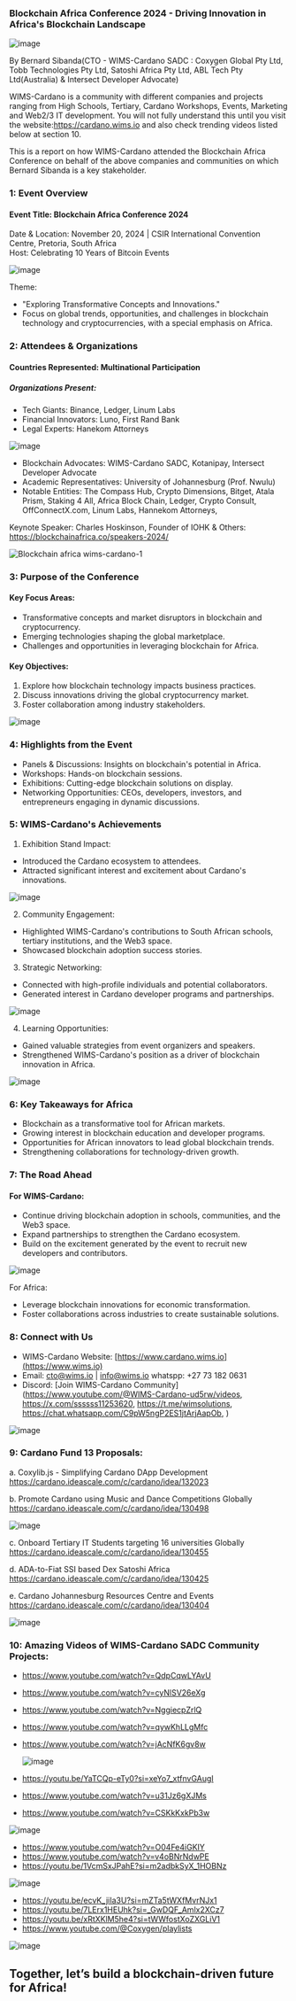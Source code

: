 ### Blockchain Africa Conference 2024 - Driving Innovation in Africa's Blockchain Landscape 

![image](https://github.com/user-attachments/assets/1b802385-c813-4c5d-af31-13f59d14597b)

By Bernard Sibanda(CTO - WIMS-Cardano SADC : Coxygen Global Pty Ltd, Tobb Technologies Pty Ltd, Satoshi Africa Pty Ltd, ABL Tech Pty Ltd(Australia) & Intersect Developer Advocate)

WIMS-Cardano is a community with different companies and projects ranging from High Schools, Tertiary, Cardano Workshops, Events, Marketing and Web2/3 IT development.
You will not fully understand this until you visit the website:https://cardano.wims.io and also check trending videos listed below at section 10.

This is a report on how WIMS-Cardano attended the Blockchain Africa Conference on behalf of the above companies and communities on which Bernard Sibanda is a key stakeholder.

###  1: Event Overview  
#### Event Title: Blockchain Africa Conference 2024  
Date & Location: November 20, 2024 | CSIR International Convention Centre, Pretoria, South Africa  
Host: Celebrating 10 Years of Bitcoin Events  

![image](https://github.com/user-attachments/assets/94cdf161-0159-4085-b855-19ae817274f8)

Theme:  
- "Exploring Transformative Concepts and Innovations."  
- Focus on global trends, opportunities, and challenges in blockchain technology and cryptocurrencies, with a special emphasis on Africa.  

###  2: Attendees & Organizations  
#### Countries Represented: Multinational Participation  
##### Organizations Present:  
- Tech Giants: Binance, Ledger, Linum Labs  
- Financial Innovators: Luno, First Rand Bank  
- Legal Experts: Hanekom Attorneys

![image](https://github.com/user-attachments/assets/342918dd-ef5b-426c-8882-ae7924ee5b51)

- Blockchain Advocates: WIMS-Cardano SADC, Kotanipay, Intersect Developer Advocate  
- Academic Representatives: University of Johannesburg (Prof. Nwulu)  
- Notable Entities: The Compass Hub, Crypto Dimensions, Bitget, Atala Prism, Staking 4 All, Africa Block Chain, Ledger, Crypto Consult, 
OffConnectX.com, Linum Labs, Hannekom Attorneys, 

Keynote Speaker: Charles Hoskinson, Founder of IOHK  & Others: https://blockchainafrica.co/speakers-2024/

![Blockchain africa wims-cardano-1](https://github.com/user-attachments/assets/613f13b2-db13-4211-ad17-bc3a593e0c96)

###  3: Purpose of the Conference  
#### Key Focus Areas:  
- Transformative concepts and market disruptors in blockchain and cryptocurrency.  
- Emerging technologies shaping the global marketplace.  
- Challenges and opportunities in leveraging blockchain for Africa.  

#### Key Objectives:  
1. Explore how blockchain technology impacts business practices.  
2. Discuss innovations driving the global cryptocurrency market.  
3. Foster collaboration among industry stakeholders.

![image](https://github.com/user-attachments/assets/2c316585-2a9d-415d-adbb-a0fa7417e68d)

###  4: Highlights from the Event  
- Panels & Discussions: Insights on blockchain's potential in Africa.  
- Workshops: Hands-on blockchain sessions.  
- Exhibitions: Cutting-edge blockchain solutions on display.  
- Networking Opportunities: CEOs, developers, investors, and entrepreneurs engaging in dynamic discussions.  

###  5: WIMS-Cardano's Achievements  
1. Exhibition Stand Impact:  
- Introduced the Cardano ecosystem to attendees.  
- Attracted significant interest and excitement about Cardano's innovations.

![image](https://github.com/user-attachments/assets/ccdff682-5357-4e54-ae51-53d0f8eaa6e7)

2. Community Engagement:  
- Highlighted WIMS-Cardano's contributions to South African schools, tertiary institutions, and the Web3 space.  
- Showcased blockchain adoption success stories.  

3. Strategic Networking:  
- Connected with high-profile individuals and potential collaborators.  
- Generated interest in Cardano developer programs and partnerships.

![image](https://github.com/user-attachments/assets/631b98fd-d62a-46ef-99ff-6b77e83a9d96)

4. Learning Opportunities:  
- Gained valuable strategies from event organizers and speakers.  
- Strengthened WIMS-Cardano's position as a driver of blockchain innovation in Africa.

![image](https://github.com/user-attachments/assets/039deb14-180c-4106-8920-21813929bf33)

###  6: Key Takeaways for Africa  
- Blockchain as a transformative tool for African markets.  
- Growing interest in blockchain education and developer programs.  
- Opportunities for African innovators to lead global blockchain trends.  
- Strengthening collaborations for technology-driven growth.  

###  7: The Road Ahead  
#### For WIMS-Cardano:  
- Continue driving blockchain adoption in schools, communities, and the Web3 space.  
- Expand partnerships to strengthen the Cardano ecosystem.  
- Build on the excitement generated by the event to recruit new developers and contributors.  

![image](https://github.com/user-attachments/assets/a89db3ba-46c7-45dd-91c9-868107147f54)

For Africa:  
- Leverage blockchain innovations for economic transformation.  
- Foster collaborations across industries to create sustainable solutions.  

###  8: Connect with Us
 
- WIMS-Cardano Website: [https://www.cardano.wims.io](https://www.wims.io)  
- Email: cto@wims.io | info@wims.io  whatspp: +27 73 182 0631
- Discord: [Join WIMS-Cardano Community](https://www.youtube.com/@WIMS-Cardano-ud5rw/videos, https://x.com/ssssss11253620, https://t.me/wimsolutions, https://chat.whatsapp.com/C9pW5ngP2ES1jtArjAapOb, )  

![image](https://github.com/user-attachments/assets/358e643c-b103-4522-9fb3-2e6226615388)

### 9: Cardano Fund 13 Proposals:

a. Coxylib.js - Simplifying Cardano DApp Development
https://cardano.ideascale.com/c/cardano/idea/132023

b. Promote Cardano using Music and Dance Competitions Globally
https://cardano.ideascale.com/c/cardano/idea/130498

![image](https://github.com/user-attachments/assets/c483213e-dfbc-49ab-ac6a-c3c582821e80)

c. Onboard Tertiary IT Students targeting 16 universities Globally
https://cardano.ideascale.com/c/cardano/idea/130455

d. ADA-to-Fiat SSI based Dex Satoshi Africa
https://cardano.ideascale.com/c/cardano/idea/130425

e. Cardano Johannesburg Resources Centre and Events
https://cardano.ideascale.com/c/cardano/idea/130404

![image](https://github.com/user-attachments/assets/cfee4890-4e8a-410c-ab4a-626f8b3a0d62)

### 10: Amazing Videos of WIMS-Cardano SADC Community Projects:

- https://www.youtube.com/watch?v=QdpCqwLYAvU
- https://www.youtube.com/watch?v=cyNlSV26eXg
- https://www.youtube.com/watch?v=NggiecpZrlQ
- https://www.youtube.com/watch?v=qywKhLLgMfc
- https://www.youtube.com/watch?v=jAcNfK6gv8w
  
  ![image](https://github.com/user-attachments/assets/02e6d198-1dfb-478c-a9ab-79afde0b06b0)
  
- https://youtu.be/YaTCQp-eTy0?si=xeYo7_xtfnvGAugI
- https://www.youtube.com/watch?v=u31Jz6gXJMs
- https://www.youtube.com/watch?v=CSKkKxkPb3w

![image](https://github.com/user-attachments/assets/d6e3f506-ef49-460a-b1ec-f964de2063ef)
  
- https://www.youtube.com/watch?v=O04Fe4iGKIY
- https://www.youtube.com/watch?v=v4oBNrNdwPE
- https://youtu.be/1VcmSxJPahE?si=m2adbkSyX_1HOBNz

![image](https://github.com/user-attachments/assets/693c4610-b5b4-4c9e-a11e-fa1304621a7c)

- https://youtu.be/ecvK_jiIa3U?si=mZTa5tWXfMvrNJx1
- https://youtu.be/7LErx1HEUhk?si=_GwDQF_Amlx2XCz7
- https://youtu.be/xRtXKlM5he4?si=tWWfostXoZXGLiV1
- https://www.youtube.com/@Coxygen/playlists

![image](https://github.com/user-attachments/assets/fbe406f6-3531-4860-8b0f-16bdadd7c657)

## Together, let’s build a blockchain-driven future for Africa! 
